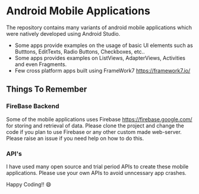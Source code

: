 # Android Mobile Applications
The repository contains many variants of android mobile applications which were natively developed using Android Studio.

* Some apps provide examples on the usage of basic UI elements such as Butttons, EditTexts, Radio Buttons, Checkboxes, etc..
* Some apps provides examples on ListViews, AdapterViews, Activities and even Fragments.
* Few cross platform apps built using FrameWork7 https://framework7.io/

## Things To Remember

### FireBase Backend
Some of the mobile applications uses Firebase https://firebase.google.com/ for storing and retrieval of data. Please clone the project and
change the code if you plan to use Firebase or any other custom made web-server. Please raise an issue if you need help on how to do this.

### API's
I have used many open source and trial period APIs to create these mobile applications. Please use your own APIs to avoid unncessary app crashes.

Happy Coding!! :smile:
